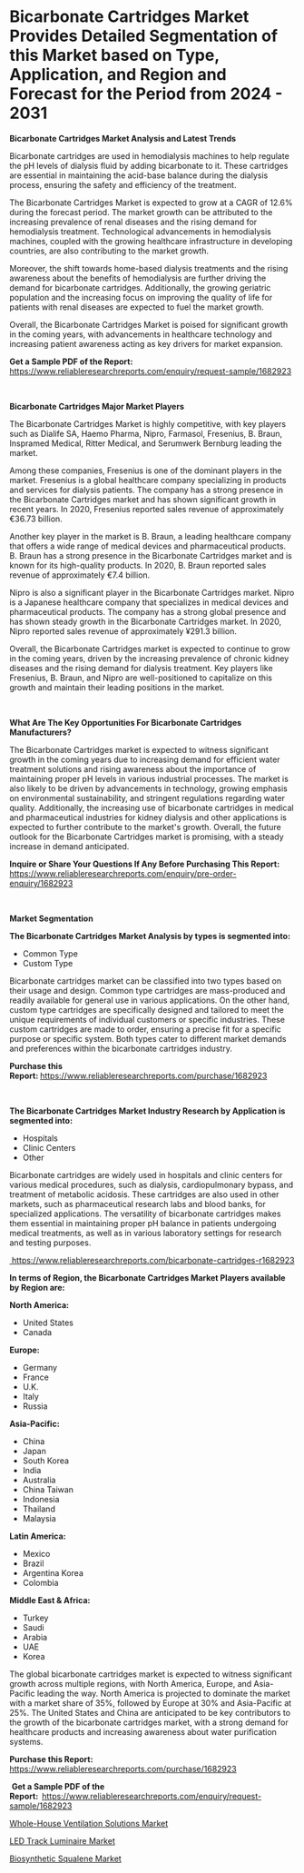 <p><h1>Bicarbonate Cartridges Market Provides Detailed Segmentation of this Market based on Type, Application, and Region and Forecast for the Period from 2024 - 2031</h1></p><p><strong>Bicarbonate Cartridges Market Analysis and Latest Trends</strong></p>
<p><p>Bicarbonate cartridges are used in hemodialysis machines to help regulate the pH levels of dialysis fluid by adding bicarbonate to it. These cartridges are essential in maintaining the acid-base balance during the dialysis process, ensuring the safety and efficiency of the treatment.</p><p>The Bicarbonate Cartridges Market is expected to grow at a CAGR of 12.6% during the forecast period. The market growth can be attributed to the increasing prevalence of renal diseases and the rising demand for hemodialysis treatment. Technological advancements in hemodialysis machines, coupled with the growing healthcare infrastructure in developing countries, are also contributing to the market growth.</p><p>Moreover, the shift towards home-based dialysis treatments and the rising awareness about the benefits of hemodialysis are further driving the demand for bicarbonate cartridges. Additionally, the growing geriatric population and the increasing focus on improving the quality of life for patients with renal diseases are expected to fuel the market growth.</p><p>Overall, the Bicarbonate Cartridges Market is poised for significant growth in the coming years, with advancements in healthcare technology and increasing patient awareness acting as key drivers for market expansion.</p></p>
<p><strong>Get a Sample PDF of the Report:&nbsp;</strong> <a href="https://www.reliableresearchreports.com/enquiry/request-sample/1682923">https://www.reliableresearchreports.com/enquiry/request-sample/1682923</a></p>
<p>&nbsp;</p>
<p><strong>Bicarbonate Cartridges Major Market Players</strong></p>
<p><p>The Bicarbonate Cartridges Market is highly competitive, with key players such as Dialife SA, Haemo Pharma, Nipro, Farmasol, Fresenius, B. Braun, Inspramed Medical, Ritter Medical, and Serumwerk Bernburg leading the market.</p><p>Among these companies, Fresenius is one of the dominant players in the market. Fresenius is a global healthcare company specializing in products and services for dialysis patients. The company has a strong presence in the Bicarbonate Cartridges market and has shown significant growth in recent years. In 2020, Fresenius reported sales revenue of approximately €36.73 billion.</p><p>Another key player in the market is B. Braun, a leading healthcare company that offers a wide range of medical devices and pharmaceutical products. B. Braun has a strong presence in the Bicarbonate Cartridges market and is known for its high-quality products. In 2020, B. Braun reported sales revenue of approximately €7.4 billion.</p><p>Nipro is also a significant player in the Bicarbonate Cartridges market. Nipro is a Japanese healthcare company that specializes in medical devices and pharmaceutical products. The company has a strong global presence and has shown steady growth in the Bicarbonate Cartridges market. In 2020, Nipro reported sales revenue of approximately ¥291.3 billion.</p><p>Overall, the Bicarbonate Cartridges market is expected to continue to grow in the coming years, driven by the increasing prevalence of chronic kidney diseases and the rising demand for dialysis treatment. Key players like Fresenius, B. Braun, and Nipro are well-positioned to capitalize on this growth and maintain their leading positions in the market.</p></p>
<p>&nbsp;</p>
<p><strong>What Are The Key Opportunities For Bicarbonate Cartridges Manufacturers?</strong></p>
<p><p>The Bicarbonate Cartridges market is expected to witness significant growth in the coming years due to increasing demand for efficient water treatment solutions and rising awareness about the importance of maintaining proper pH levels in various industrial processes. The market is also likely to be driven by advancements in technology, growing emphasis on environmental sustainability, and stringent regulations regarding water quality. Additionally, the increasing use of bicarbonate cartridges in medical and pharmaceutical industries for kidney dialysis and other applications is expected to further contribute to the market's growth. Overall, the future outlook for the Bicarbonate Cartridges market is promising, with a steady increase in demand anticipated.</p></p>
<p><strong>Inquire or Share Your Questions If Any Before Purchasing This Report:</strong> <a href="https://www.reliableresearchreports.com/enquiry/pre-order-enquiry/1682923">https://www.reliableresearchreports.com/enquiry/pre-order-enquiry/1682923</a></p>
<p>&nbsp;</p>
<p><strong>Market Segmentation</strong></p>
<p><strong>The Bicarbonate Cartridges Market Analysis by types is segmented into:</strong></p>
<p><ul><li>Common Type</li><li>Custom Type</li></ul></p>
<p><p>Bicarbonate cartridges market can be classified into two types based on their usage and design. Common type cartridges are mass-produced and readily available for general use in various applications. On the other hand, custom type cartridges are specifically designed and tailored to meet the unique requirements of individual customers or specific industries. These custom cartridges are made to order, ensuring a precise fit for a specific purpose or specific system. Both types cater to different market demands and preferences within the bicarbonate cartridges industry.</p></p>
<p><strong>Purchase this Report:&nbsp;</strong><a href="https://www.reliableresearchreports.com/purchase/1682923">https://www.reliableresearchreports.com/purchase/1682923</a></p>
<p>&nbsp;</p>
<p><strong>The Bicarbonate Cartridges Market Industry Research by Application is segmented into:</strong></p>
<p><ul><li>Hospitals</li><li>Clinic Centers</li><li>Other</li></ul></p>
<p><p>Bicarbonate cartridges are widely used in hospitals and clinic centers for various medical procedures, such as dialysis, cardiopulmonary bypass, and treatment of metabolic acidosis. These cartridges are also used in other markets, such as pharmaceutical research labs and blood banks, for specialized applications. The versatility of bicarbonate cartridges makes them essential in maintaining proper pH balance in patients undergoing medical treatments, as well as in various laboratory settings for research and testing purposes.</p></p>
<p><a href="https://www.reliableresearchreports.com/bicarbonate-cartridges-r1682923">&nbsp;https://www.reliableresearchreports.com/bicarbonate-cartridges-r1682923</a></p>
<p><strong>In terms of Region, the Bicarbonate Cartridges Market Players available by Region are:</strong></p>
<p>
    <p> <strong> North America: </strong>
        <ul>
            <li>United States</li>
            <li>Canada</li>
        </ul>
        </p> 
    <p> <strong> Europe: </strong>
        <ul>
            <li>Germany</li>
            <li>France</li>
            <li>U.K.</li>
            <li>Italy</li>
            <li>Russia</li>
        </ul>
        </p> 
    <p> <strong> Asia-Pacific: </strong>
        <ul>
            <li>China</li>
            <li>Japan</li>
            <li>South Korea</li>
            <li>India</li>
            <li>Australia</li>
            <li>China Taiwan</li>
            <li>Indonesia</li>
            <li>Thailand</li>
            <li>Malaysia</li>
        </ul>
        </p> 
    <p> <strong> Latin America: </strong>
        <ul>
            <li>Mexico</li>
            <li>Brazil</li>
            <li>Argentina Korea</li>
            <li>Colombia</li>
        </ul>
        </p> 
    <p> <strong> Middle East & Africa: </strong>
        <ul>
            <li>Turkey</li>
            <li>Saudi</li>
            <li>Arabia</li>
            <li>UAE</li>
            <li>Korea</li>
        </ul>
    </p>
    </p>
<p><p>The global bicarbonate cartridges market is expected to witness significant growth across multiple regions, with North America, Europe, and Asia-Pacific leading the way. North America is projected to dominate the market with a market share of 35%, followed by Europe at 30% and Asia-Pacific at 25%. The United States and China are anticipated to be key contributors to the growth of the bicarbonate cartridges market, with a strong demand for healthcare products and increasing awareness about water purification systems.</p></p>
<p><strong>Purchase this Report: </strong><a href="https://www.reliableresearchreports.com/purchase/1682923">https://www.reliableresearchreports.com/purchase/1682923</a></p>
<p>&nbsp;<strong>Get a Sample PDF of the Report:&nbsp;&nbsp;</strong><a href="https://www.reliableresearchreports.com/enquiry/request-sample/1682923">https://www.reliableresearchreports.com/enquiry/request-sample/1682923</a></p>
<p><strong></strong></p>
<p><p><a href="https://github.com/nusratjahan12006/Market-Research-Report-List-1/blob/main/whole-house-ventilation-solutions-market.md">Whole-House Ventilation Solutions Market</a></p><p><a href="https://github.com/VincentButlerjXXf/Market-Research-Report-List-1/blob/main/led-track-luminaire-market.md">LED Track Luminaire Market</a></p><p><a href="https://view.publitas.com/reportprime-1/biosynthetic-squalene-market-analysis-report-global-insights-by-region-type-gm-yeast-squalane-vegetable-squalane-other-and-application-cosmetics-food-pharmaceuticals-other-from-2024-to-2031/">Biosynthetic Squalene Market</a></p></p>